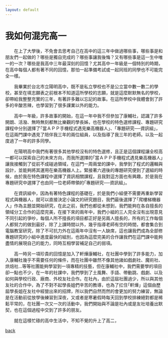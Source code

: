 ```yaml
---
layout: default
---
```


# 我如何混完高一

　　在上了大學後，不免會去思考自己在高中的這三年中做過哪些事，哪些事是和朋友們一起做的？哪些是獨自完成的？哪些事讓我後悔？又有哪些事是這一生中唯一的一次？哪些是我高中三年最深刻的回憶？尤其高中一年級是一個特別的時期，在高中每個人都有著不同的回憶，那怕一起準備考試或一起同班的同學也不可能完全一樣。  
  
　　我畢業於台北市立陽明高中，既不是私立學校也不是公立當中數一數二的學校，甚至在填志願表之前根本不知道這所學校的志願，就是這麼默默無名的學校，卻帶給我整整充實的三年，有著許多難以忘記的故事。在這所學校中我體會到了許多的辛酸苦辣，也學習到了很多課業以外的能力。  
  
　　高中一年級，許多故事的開始，在這一年中我不但參加了康輔社，認識了許多開朗、活潑、無時無刻都無比樂觀的學長姊，也在學校的特色選修課程、專題研究課程中分別選擇了｢當ＡＰＰ手機程式遇見樂高機器人」、｢專題研究──資訊組」，在這兩門課中遇見了陪伴我三年的兩位組員，以及指導了我三年的老師。以及一起度過了一年的許多同學。  
  
　　在陽明高中我們有著很多其他學校沒有的特色選修，且正是這個課程讓全校高一都可以探索自己的未來方向，而我所選擇的｢當ＡＰＰ手機程式遇見樂高機器人」讓我接觸到了從前不成碰過領域，在這門一周兩堂的課中，我學到了程式的邏輯與設計，並能夠將其運用在樂高機器人上。緊接著六週後的專題研究便到了選組的時候，由於我在特色課程中選擇了資訊相關課程，且我對這方面也有興趣，於是我在專題研究中選擇了也由同一位老師帶領的｢專題研究──資訊組」。  
  
　　在資訊組中，因為有著特色課程的基礎在，於是我們小組便不需要再重新學習程式與機器人，就可以直接決定小論文的研究題目，我們最後選擇了｢爬樓梯機器人」作為主題並開始研究，在此之前，我們也都從未想到，我們能夠在各自擅長的領域分工合作的這麼完美，在接下來的兩年中，我們小組的三人完全沒有出現意見不同引起的爭吵，每個人所不擅長的項目都正好是另兩人擅長的，所有的工作每個人都努力的做到最好，除了上課時間以外，幾乎指導老師有空的時間，都會集合到電腦教室研究，除了不可抗力外在這兩年中沒有一人缺席，這也讓我們成為全部修專題研究的小組中進度最快的組別，也因為這麼完美的合作讓我們在這門課中能夠盡情的展現自己的能力，同時互相學習補足自己的弱項。  
  
　　高一時另一項珍貴的回憶是加入了軒燁康輔社，在社團中學到了許多能力，加入康輔社幾乎不需要任何的條件，而在社團中雖然不像其他諸如戲劇社、魔術社、烘焙社…等等社團能夠學習到一項專精的技藝，但在康輔社中，我們需要學的項目卻一點也不少，在一年的社課中，我們學到了土風舞、手語、帶動跳、戲劇、以及如何與學校行政、廠商、外校友社合作。在社內，由於這屆社團過少，所以與其他友社的合作中，為了不對不起學長姐們辛苦的教導，也為了扛住｢軒燁」這個由歷屆學長姐在友社中經營出來的招牌，所以我們自然而然的會更加的努力練習，無論是在活動前從放學後練習到深夜，又或者是寒暑假時每天回到學校排練絕對都是稀鬆平常的，在社團一次又一次的活動中，我們開始與不論是社內或是友社培養出默契，也在這個過程中交到了許多的朋友。  
  
　　就在這樣忙碌的高中生活中，不知不覺的升上了高二，

[back](https://031155414.github.io/menu/)
